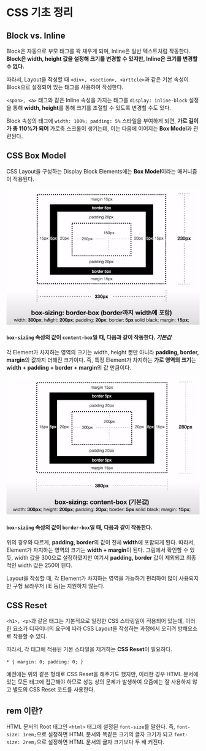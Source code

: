 # CSS 기초 정리

## Block vs. Inline

Block은 자동으로 부모 태그를 꽉 채우게 되며, Inline은 일반 텍스트처럼 작동한다. **Block은 width, height 값을 설정해 크기를 변경할 수 있지만, Inline은 크기를 변경할 수 없다.**

따라서, Layout을 작성할 때 `<div>, <section>, <arttcle>`과 같은 기본 속성이 Block으로 설정되어 있는 태그를 사용하여 작성한다.

`<span>, <a>` 태그와 같은 Inline 속성을 가지는 태그를 `display: inline-block` 설정을 통해 **width, height**를 통해 크기를 조절할 수 있도록 변경할 수도 있다. 

Block 속성의 태그에 `width: 100%; padding: 5%` 스타일을 부여하게 되면, **가로 길이가 총 110%가 되어** 가로축 스크롤이 생기는데, 이는 다음에 이어지는 **Box Model**과 관련된다.

## CSS Box Model

CSS Layout을 구성하는 Display Block Elements에는 **Box Model**이라는 매커니즘이 적용된다.

![CSS Box Model - 1분코딩](./BorderBox.jpg)

#### `box-sizing` 속성의 값이 `content-box`일 때, 다음과 같이 작동한다. *기본값*
각 Element가 차지하는 영역의 크기는 width, height 뿐만 아니라 **padding, border, margin**의 값까지 더해진 크기이다. 즉, 특정 Element가 차지하는 **가로 영역의 크기**는 **width + padding + border + margin**의 값 만큼이다.

![CSS Box Model - 1분코딩](./ContentBox.jpg)

#### `box-sizing` 속성의 값이 `border-box`일 때, 다음과 같이 작동한다.
위의 경우와 다르게, **padding, border**의 값이 전체 **width**에 포함되게 된다. 따라서, Element가 차지하는 영역의 크기는 **width + margin**이 된다. 그림에서 확인할 수 있듯, width 값을 300으로 설정하였지만 여기서 **padding, border** 값이 제외되고 최종적인 width 값은 250이 된다.

Layout을 작성할 때, 각 Element가 차지하는 영역을 가늠하기 편리하여 많이 사용되지만 구형 브라우저 (IE 등)는 지원하지 않는다.

## CSS Reset

`<h1>, <p>`과 같은 태그는 기본적으로 일정한 CSS 스타링일이 적용되어 있는데, 이러한 요소가 디자이너의 요구에 따라 CSS Layout을 작성하는 과정에서 오히려 방해요소로 작용할 수 있다.

따라서, 각 태그에 적용된 기본 스타일을 제거하는 **CSS Reset**이 필요하다.

`* {
    margin: 0;
    padding: 0;
}`

예전에는 위와 같은 형태로 CSS Reset을 해주기도 했지만, 이러한 경우 HTML 문서에 있는 모든 태그에 접근해야 하므로 성능 상의 문제가 발생하여 요즘에는 잘 사용하지 않고 별도의 CSS Reset 코드를 사용한다.


## rem 이란?

HTML 문서의 Root 태그인 `<html>` 태그에 설정된 `font-size`를 말한다. 즉, `font-size: 1rem;`으로 설정하면 HTML 문서와 똑같은 크기의 글자 크기가 되고 `font-size: 2rem;`으로 설정하면 HTML 문서의 글자 크기보다 두 배 커진다.
